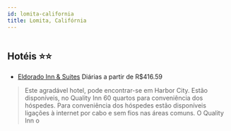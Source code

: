 ```yaml
---
id: lomita-california
title: Lomita, Califórnia
---
```


<center><img src="https://photos.hotelbeds.com/giata/31/316888/316888a_hb_a_011.jpg" alt="" /></center>


## Hotéis ⭐️⭐️

-    [Eldorado Inn & Suites](https://www.hurb.com/aud/https://www.hurb.com/hoteis/lomita/eldorado-inn-suites-JNP-JP419676?cmp=18055) Diárias a partir de R$416.59
   > Este agradável hotel, pode encontrar-se em Harbor City. Estão disponíveis, no Quality Inn 60 quartos para conveniência dos hóspedes. Para conveniência dos hóspedes estão disponíveis ligações à internet por cabo e sem fios nas áreas comuns. O Quality Inn o
